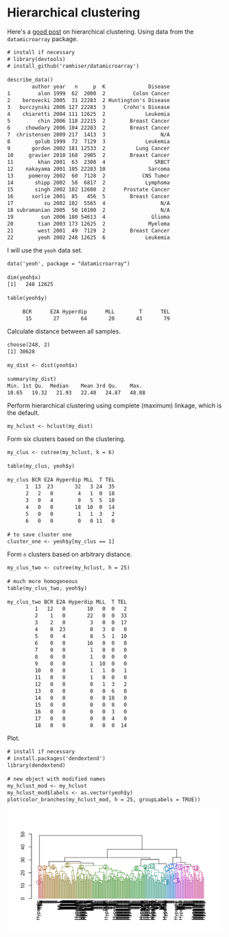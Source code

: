Hierarchical clustering
=======================

Here's a [good post](http://datascienceplus.com/hierarchical-clustering-in-r/) on hierarchical clustering. Using data from the `datamicroarray` package.

~~~~{.r}
# install if necessary
# library(devtools)
# install_github('ramhiser/datamicroarray')

describe_data()
        author year   n     p  K              Disease
1         alon 1999  62  2000  2         Colon Cancer
2    borovecki 2005  31 22283  2 Huntington's Disease
3   burczynski 2006 127 22283  3      Crohn's Disease
4    chiaretti 2004 111 12625  2             Leukemia
5         chin 2006 118 22215  2        Breast Cancer
6     chowdary 2006 104 22283  2        Breast Cancer
7  christensen 2009 217  1413  3                  N/A
8        golub 1999  72  7129  3             Leukemia
9       gordon 2002 181 12533  2          Lung Cancer
10     gravier 2010 168  2905  2        Breast Cancer
11        khan 2001  63  2308  4                SRBCT
12    nakayama 2001 105 22283 10              Sarcoma
13     pomeroy 2002  60  7128  2            CNS Tumor
14       shipp 2002  58  6817  2             Lymphoma
15       singh 2002 102 12600  2      Prostate Cancer
16      sorlie 2001  85   456  5        Breast Cancer
17          su 2002 102  5565  4                  N/A
18 subramanian 2005  50 10100  2                  N/A
19         sun 2006 180 54613  4               Glioma
20        tian 2003 173 12625  2              Myeloma
21        west 2001  49  7129  2        Breast Cancer
22        yeoh 2002 248 12625  6             Leukemia
~~~~

I will use the `yeoh` data set.

~~~~{.r}
data('yeoh', package = "datamicroarray")

dim(yeoh$x)
[1]   248 12625

table(yeoh$y)

     BCR      E2A Hyperdip      MLL        T      TEL 
      15       27       64       20       43       79
~~~~

Calculate distance between all samples.

~~~~{.r}
choose(248, 2)
[1] 30628

my_dist <- dist(yeoh$x)

summary(my_dist)
Min. 1st Qu.  Median    Mean 3rd Qu.    Max. 
10.65   19.32   21.93   22.40   24.87   48.88
~~~~

Perform hierarchical clustering using complete (maximum) linkage, which is the default.

~~~~{.r}
my_hclust <- hclust(my_dist)
~~~~

Form six clusters based on the clustering.

~~~~{.r}
my_clus <- cutree(my_hclust, k = 6)

table(my_clus, yeoh$y)
       
my_clus BCR E2A Hyperdip MLL  T TEL
      1  13  23       32   3 24  35
      2   2   0        4   1  0  18
      3   0   4        9   5  5  10
      4   0   0       18  10  0  14
      5   0   0        1   1  3   2
      6   0   0        0   0 11   0

# to save cluster one
cluster_one <- yeoh$y[my_clus == 1]
~~~~

Form `n` clusters based on arbitrary distance.

~~~~{.r}
my_clus_two <- cutree(my_hclust, h = 25)

# much more homogeneous
table(my_clus_two, yeoh$y)
           
my_clus_two BCR E2A Hyperdip MLL  T TEL
         1   12   0       10   0  0   2
         2    1   0       22   0  0  33
         3    2   0        3   0  0  17
         4    0  23        0   3  0   0
         5    0   4        8   5  1  10
         6    0   0       16   0  0   0
         7    0   0        1   0  0   0
         8    0   0        1   0  0   0
         9    0   0        1  10  0   0
         10   0   0        1   1  0   1
         11   0   0        1   0  0   0
         12   0   0        0   1  3   2
         13   0   0        0   0  6   0
         14   0   0        0   0 18   0
         15   0   0        0   0  8   0
         16   0   0        0   0  3   0
         17   0   0        0   0  4   0
         18   0   0        0   0  0  14
~~~~

Plot.

~~~~{.r}
# install if necessary
# install.packages('dendextend')
library(dendextend)

# new object with modified names
my_hclust_mod <- my_hclust
my_hclust_mod$labels <- as.vector(yeoh$y)
plot(color_branches(my_hclust_mod, h = 25, groupLabels = TRUE))
~~~~

![Dendrogram](image/dendrogram.png)

